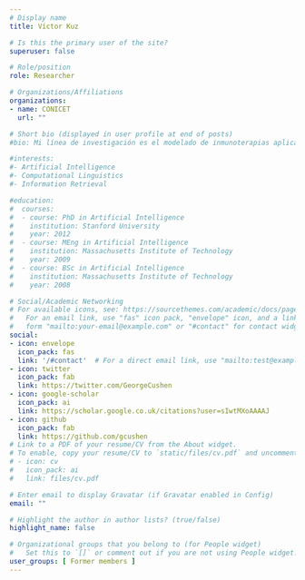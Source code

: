 ```yaml
---
# Display name
title: Víctor Kuz

# Is this the primary user of the site?
superuser: false

# Role/position
role: Researcher

# Organizations/Affiliations
organizations:
- name: CONICET
  url: ""

# Short bio (displayed in user profile at end of posts)
#bio: Mi línea de investigación es el modelado de inmunoterapias aplicadas a microambiente tumorales. Así, a través de un abordaje interdisciplinario, utilizo modelos matemáticos/computacionales y, cuando es posible, datos experimentales, para estudiar comportamientos emergentes de dichos biológicos. Tengo especial interés en estudiar fenómenos estocásticos involucrados en el movimiento celular, la diferenciación y la formación de patrones espacio-temporales.

#interests:
#- Artificial Intelligence
#- Computational Linguistics
#- Information Retrieval

#education:
#  courses:
#  - course: PhD in Artificial Intelligence
#    institution: Stanford University
#    year: 2012
#  - course: MEng in Artificial Intelligence
#    institution: Massachusetts Institute of Technology
#    year: 2009
#  - course: BSc in Artificial Intelligence
#    institution: Massachusetts Institute of Technology
#    year: 2008

# Social/Academic Networking
# For available icons, see: https://sourcethemes.com/academic/docs/page-builder/#icons
#   For an email link, use "fas" icon pack, "envelope" icon, and a link in the
#   form "mailto:your-email@example.com" or "#contact" for contact widget.
social:
- icon: envelope
  icon_pack: fas
  link: '/#contact'  # For a direct email link, use "mailto:test@example.org".
- icon: twitter
  icon_pack: fab
  link: https://twitter.com/GeorgeCushen
- icon: google-scholar
  icon_pack: ai
  link: https://scholar.google.co.uk/citations?user=sIwtMXoAAAAJ
- icon: github
  icon_pack: fab
  link: https://github.com/gcushen
# Link to a PDF of your resume/CV from the About widget.
# To enable, copy your resume/CV to `static/files/cv.pdf` and uncomment the lines below.
# - icon: cv
#   icon_pack: ai
#   link: files/cv.pdf

# Enter email to display Gravatar (if Gravatar enabled in Config)
email: ""

# Highlight the author in author lists? (true/false)
highlight_name: false

# Organizational groups that you belong to (for People widget)
#   Set this to `[]` or comment out if you are not using People widget.
user_groups: [ Former members ]
---
```



 
